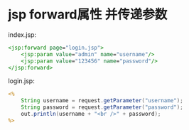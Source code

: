 # jsp forward属性 并传递参数

index.jsp:
```jsp
<jsp:forward page="login.jsp">
	<jsp:param value="admin" name="username"/>
	<jsp:param value="123456" name="password"/>
</jsp:forward>
```

login.jsp:
```jsp
<% 
	String username = request.getParameter("username");
	String password = request.getParameter("password");
	out.println(username + "<br />" + password);
%>
```